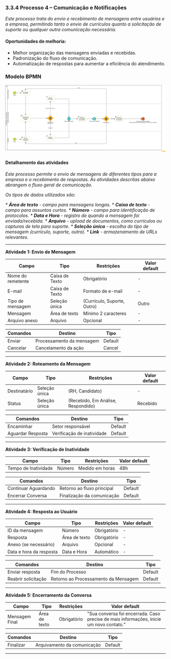 ### 3.3.4 Processo 4 – Comunicação e Notificações

_Este processo trata do envio e recebimento de mensagens entre usuários e a empresa, permitindo tanto o envio de currículos quanto a solicitação de suporte ou qualquer outra comunicação necessária._

#### Oportunidades de melhoria:
- Melhor organização das mensagens enviadas e recebidas.
- Padronização do fluxo de comunicação.
- Automatização de respostas para aumentar a eficiência do atendimento.

### Modelo BPMN

![image](https://github.com/ICEI-PUC-Minas-PMGES-TI/pmg-es-2025-1-ti2-3740100-worklink/blob/main/docs/images/Notifica%C3%A7%C3%A3o%20e%20comunica%C3%A7%C3%A3o%20Diagrama.png?raw=true)

#### Detalhamento das atividades

_Este processo permite o envio de mensagens de diferentes tipos para a empresa e o recebimento de respostas. As atividades descritas abaixo abrangem o fluxo geral de comunicação._

_Os tipos de dados utilizados são:_

_* **Área de texto** - campo para mensagens longas._
_* **Caixa de texto** - campo para assuntos curtos._
_* **Número** - campo para identificação de protocolos._
_* **Data e Hora** - registro de quando a mensagem foi enviada/recebida._
_* **Arquivo** - upload de documentos, como currículos ou capturas de tela para suporte._
_* **Seleção única** - escolha do tipo de mensagem (currículo, suporte, outro)._
_* **Link** - armazenamento de URLs relevantes._

---

**Atividade 1: Envio de Mensagem**

| **Campo**       | **Tipo**         | **Restrições** | **Valor default** |
| ---             | ---              | ---            | ---               |
| Nome do remetente | Caixa de Texto | Obrigatório | - |
| E-mail | Caixa de Texto | Formato de e-mail | - |
| Tipo de mensagem | Seleção única | (Currículo, Suporte, Outro) | Outro |
| Mensagem | Área de texto | Mínimo 2 caracteres | - |
| Arquivo anexo | Arquivo | Opcional | - |

| **Comandos**   | **Destino**             | **Tipo**  |
| ---            | ---                      | ---       |
| Enviar        | Processamento da mensagem | Default   |
| Cancelar      | Cancelamento da ação     | Cancel    |

---

**Atividade 2: Roteamento da Mensagem**

| **Campo**       | **Tipo**         | **Restrições** | **Valor default** |
| ---             | ---              | ---            | ---               |
| Destinatário | Seleção única | (RH, Candidato) | - |
| Status | Seleção única | (Recebido, Em Análise, Respondido) | Recebido |

| **Comandos**   | **Destino**                     | **Tipo**  |
| ---            | ---                              | ---       |
| Encaminhar    | Setor responsável | Default   |
| Aguardar Resposta | Verificação de inatividade | Default   |

---

**Atividade 3: Verificação de Inatividade**

| **Campo**       | **Tipo**         | **Restrições** | **Valor default** |
| ---             | ---              | ---            | ---               |
| Tempo de Inatividade | Número | Medido em horas | 48h |

| **Comandos**   | **Destino**             | **Tipo**  |
| ---            | ---                      | ---       |
| Continuar Aguardando | Retorno ao fluxo principal | Default   |
| Encerrar Conversa | Finalização da comunicação | Default   |

---

**Atividade 4: Resposta ao Usuário**

| **Campo**       | **Tipo**         | **Restrições** | **Valor default** |
| ---             | ---              | ---            | ---               |
| ID da mensagem | Número | Obrigatório | - |
| Resposta | Área de texto | Obrigatório | - |
| Anexo (se necessário) | Arquivo | Opcional | - |
| Data e hora da resposta | Data e Hora | Automático | - |

| **Comandos**   | **Destino**             | **Tipo**  |
| ---            | ---                      | ---       |
| Enviar resposta | Fim do Processo | Default   |
| Reabrir solicitação | Retorno ao Processamento da Mensagem | Default   |

---

**Atividade 5: Encerramento da Conversa**

| **Campo**       | **Tipo**         | **Restrições** | **Valor default** |
| ---             | ---              | ---            | ---               |
| Mensagem Final | Área de texto | Obrigatório | "Sua conversa foi encerrada. Caso precise de mais informações, inicie um novo contato." |

| **Comandos**   | **Destino**             | **Tipo**  |
| ---            | ---                      | ---       |
| Finalizar | Arquivamento da comunicação | Default   |

---

